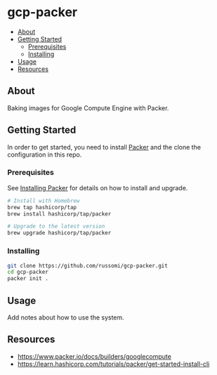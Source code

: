 # gcp-packer

- [About](#about)
- [Getting Started](#getting-started)
  - [Prerequisites](#prerequisites)
  - [Installing](#installing)
- [Usage](#usage)
- [Resources](#resources)

## About

Baking images for Google Compute Engine with Packer.

## Getting Started

In order to get started, you need to install [Packer](https://packer.io) and the clone the configuration in this repo.

### Prerequisites

See [Installing Packer](https://learn.hashicorp.com/tutorials/packer/get-started-install-cli#installing-packer) for details on how to install and upgrade.

```bash
# Install with Homebrew
brew tap hashicorp/tap
brew install hashicorp/tap/packer

# Upgrade to the latest version
brew upgrade hashicorp/tap/packer
```

### Installing

```bash
git clone https://github.com/russomi/gcp-packer.git
cd gcp-packer
packer init .
```

## Usage

Add notes about how to use the system.

## Resources

- https://www.packer.io/docs/builders/googlecompute
- https://learn.hashicorp.com/tutorials/packer/get-started-install-cli

